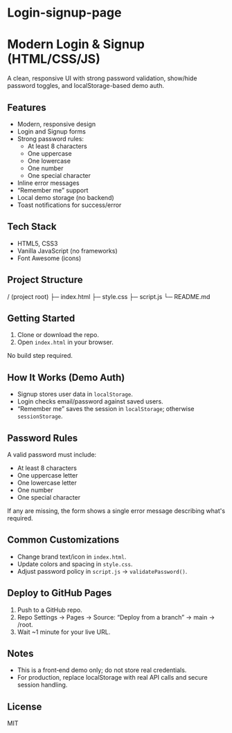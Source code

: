 # Login-signup-page

# Modern Login & Signup (HTML/CSS/JS)

A clean, responsive UI with strong password validation, show/hide password toggles, and localStorage-based demo auth.

## Features
- Modern, responsive design
- Login and Signup forms
- Strong password rules:
  - At least 8 characters
  - One uppercase
  - One lowercase
  - One number
  - One special character
- Inline error messages
- “Remember me” support
- Local demo storage (no backend)
- Toast notifications for success/error

## Tech Stack
- HTML5, CSS3
- Vanilla JavaScript (no frameworks)
- Font Awesome (icons)

## Project Structure
/ (project root)
├─ index.html
├─ style.css
├─ script.js
└─ README.md


## Getting Started
1. Clone or download the repo.
2. Open `index.html` in your browser.

No build step required.

## How It Works (Demo Auth)
- Signup stores user data in `localStorage`.
- Login checks email/password against saved users.
- “Remember me” saves the session in `localStorage`; otherwise `sessionStorage`.

## Password Rules
A valid password must include:
- At least 8 characters
- One uppercase letter
- One lowercase letter
- One number
- One special character

If any are missing, the form shows a single error message describing what's required.

## Common Customizations
- Change brand text/icon in `index.html`.
- Update colors and spacing in `style.css`.
- Adjust password policy in `script.js` → `validatePassword()`.

## Deploy to GitHub Pages
1. Push to a GitHub repo.
2. Repo Settings → Pages → Source: “Deploy from a branch” → main → /root.
3. Wait ~1 minute for your live URL.

## Notes
- This is a front‑end demo only; do not store real credentials.
- For production, replace localStorage with real API calls and secure session handling.

## License
MIT
